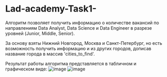 # Lad-academy-Task1-

Алгоритм позволяет получить информацию о количестве вакансий по направлениям Data Analyst, Data Science и Data Engineer в разрезе уровней (Junior, Middle, Senior). 

За основу взяты Нижний Новгород, Москва и Санкт-Петербург, но есть возможность получить информацию и из других городов, дописав название города в массив 'cities_to_find'.

Результат работы алгоритма представляется в табличном и графическом виде:
![image](https://github.com/user-attachments/assets/56119e0c-85ef-4ed7-aa7b-965b984d18da)
![image](https://github.com/user-attachments/assets/29dfe236-b8eb-42f0-941b-fe44131388cf)
